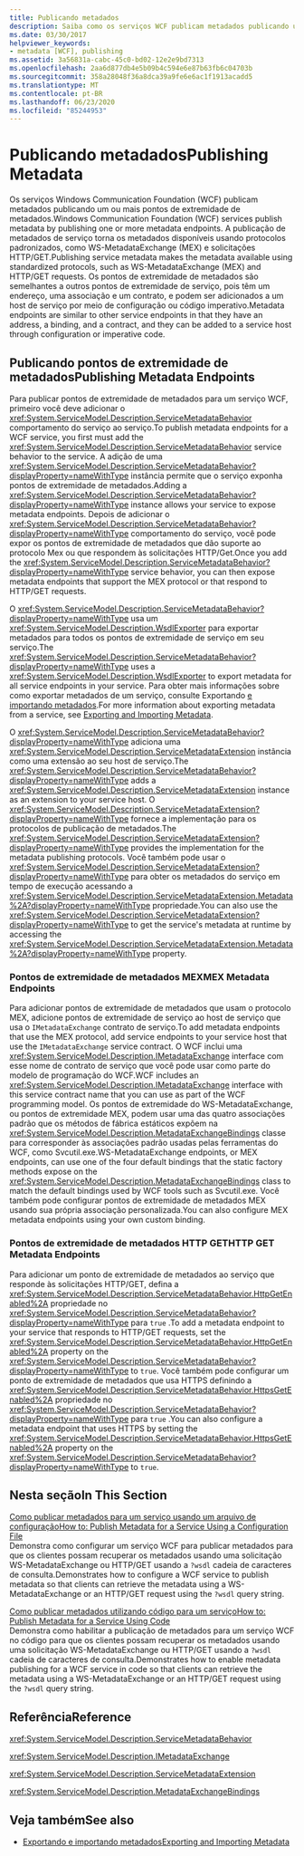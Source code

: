 ```yaml
---
title: Publicando metadados
description: Saiba como os serviços WCF publicam metadados publicando um ou mais pontos de extremidade de metadados, tornando os metadados disponíveis usando protocolos padrão.
ms.date: 03/30/2017
helpviewer_keywords:
- metadata [WCF], publishing
ms.assetid: 3a56831a-cabc-45c0-bd02-12e2e9bd7313
ms.openlocfilehash: 2aa6d877db4e5b09b4c594e6e87b63fb6c04703b
ms.sourcegitcommit: 358a28048f36a8dca39a9fe6e6ac1f1913acadd5
ms.translationtype: MT
ms.contentlocale: pt-BR
ms.lasthandoff: 06/23/2020
ms.locfileid: "85244953"
---
```

# <a name="publishing-metadata"></a><span data-ttu-id="2dea8-103">Publicando metadados</span><span class="sxs-lookup"><span data-stu-id="2dea8-103">Publishing Metadata</span></span>
<span data-ttu-id="2dea8-104">Os serviços Windows Communication Foundation (WCF) publicam metadados publicando um ou mais pontos de extremidade de metadados.</span><span class="sxs-lookup"><span data-stu-id="2dea8-104">Windows Communication Foundation (WCF) services publish metadata by publishing one or more metadata endpoints.</span></span> <span data-ttu-id="2dea8-105">A publicação de metadados de serviço torna os metadados disponíveis usando protocolos padronizados, como WS-MetadataExchange (MEX) e solicitações HTTP/GET.</span><span class="sxs-lookup"><span data-stu-id="2dea8-105">Publishing service metadata makes the metadata available using standardized protocols, such as WS-MetadataExchange (MEX) and HTTP/GET requests.</span></span> <span data-ttu-id="2dea8-106">Os pontos de extremidade de metadados são semelhantes a outros pontos de extremidade de serviço, pois têm um endereço, uma associação e um contrato, e podem ser adicionados a um host de serviço por meio de configuração ou código imperativo.</span><span class="sxs-lookup"><span data-stu-id="2dea8-106">Metadata endpoints are similar to other service endpoints in that they have an address, a binding, and a contract, and they can be added to a service host through configuration or imperative code.</span></span>  
  
## <a name="publishing-metadata-endpoints"></a><span data-ttu-id="2dea8-107">Publicando pontos de extremidade de metadados</span><span class="sxs-lookup"><span data-stu-id="2dea8-107">Publishing Metadata Endpoints</span></span>  
 <span data-ttu-id="2dea8-108">Para publicar pontos de extremidade de metadados para um serviço WCF, primeiro você deve adicionar o <xref:System.ServiceModel.Description.ServiceMetadataBehavior> comportamento do serviço ao serviço.</span><span class="sxs-lookup"><span data-stu-id="2dea8-108">To publish metadata endpoints for a WCF service, you first must add the <xref:System.ServiceModel.Description.ServiceMetadataBehavior> service behavior to the service.</span></span> <span data-ttu-id="2dea8-109">A adição de uma <xref:System.ServiceModel.Description.ServiceMetadataBehavior?displayProperty=nameWithType> instância permite que o serviço exponha pontos de extremidade de metadados.</span><span class="sxs-lookup"><span data-stu-id="2dea8-109">Adding a <xref:System.ServiceModel.Description.ServiceMetadataBehavior?displayProperty=nameWithType> instance allows your service to expose metadata endpoints.</span></span> <span data-ttu-id="2dea8-110">Depois de adicionar o <xref:System.ServiceModel.Description.ServiceMetadataBehavior?displayProperty=nameWithType> comportamento do serviço, você pode expor os pontos de extremidade de metadados que dão suporte ao protocolo Mex ou que respondem às solicitações HTTP/Get.</span><span class="sxs-lookup"><span data-stu-id="2dea8-110">Once you add the <xref:System.ServiceModel.Description.ServiceMetadataBehavior?displayProperty=nameWithType> service behavior, you can then expose metadata endpoints that support the MEX protocol or that respond to HTTP/GET requests.</span></span>  
  
 <span data-ttu-id="2dea8-111">O <xref:System.ServiceModel.Description.ServiceMetadataBehavior?displayProperty=nameWithType> usa um <xref:System.ServiceModel.Description.WsdlExporter> para exportar metadados para todos os pontos de extremidade de serviço em seu serviço.</span><span class="sxs-lookup"><span data-stu-id="2dea8-111">The <xref:System.ServiceModel.Description.ServiceMetadataBehavior?displayProperty=nameWithType> uses a <xref:System.ServiceModel.Description.WsdlExporter> to export metadata for all service endpoints in your service.</span></span> <span data-ttu-id="2dea8-112">Para obter mais informações sobre como exportar metadados de um serviço, consulte Exportando [e importando metadados](exporting-and-importing-metadata.md).</span><span class="sxs-lookup"><span data-stu-id="2dea8-112">For more information about exporting metadata from a service, see [Exporting and Importing Metadata](exporting-and-importing-metadata.md).</span></span>  
  
 <span data-ttu-id="2dea8-113">O <xref:System.ServiceModel.Description.ServiceMetadataBehavior?displayProperty=nameWithType> adiciona uma <xref:System.ServiceModel.Description.ServiceMetadataExtension> instância como uma extensão ao seu host de serviço.</span><span class="sxs-lookup"><span data-stu-id="2dea8-113">The <xref:System.ServiceModel.Description.ServiceMetadataBehavior?displayProperty=nameWithType> adds a <xref:System.ServiceModel.Description.ServiceMetadataExtension> instance as an extension to your service host.</span></span> <span data-ttu-id="2dea8-114">O <xref:System.ServiceModel.Description.ServiceMetadataExtension?displayProperty=nameWithType> fornece a implementação para os protocolos de publicação de metadados.</span><span class="sxs-lookup"><span data-stu-id="2dea8-114">The <xref:System.ServiceModel.Description.ServiceMetadataExtension?displayProperty=nameWithType> provides the implementation for the metadata publishing protocols.</span></span> <span data-ttu-id="2dea8-115">Você também pode usar o <xref:System.ServiceModel.Description.ServiceMetadataExtension?displayProperty=nameWithType> para obter os metadados do serviço em tempo de execução acessando a <xref:System.ServiceModel.Description.ServiceMetadataExtension.Metadata%2A?displayProperty=nameWithType> propriedade.</span><span class="sxs-lookup"><span data-stu-id="2dea8-115">You can also use the <xref:System.ServiceModel.Description.ServiceMetadataExtension?displayProperty=nameWithType> to get the service's metadata at runtime by accessing the <xref:System.ServiceModel.Description.ServiceMetadataExtension.Metadata%2A?displayProperty=nameWithType> property.</span></span>  
  
### <a name="mex-metadata-endpoints"></a><span data-ttu-id="2dea8-116">Pontos de extremidade de metadados MEX</span><span class="sxs-lookup"><span data-stu-id="2dea8-116">MEX Metadata Endpoints</span></span>  
 <span data-ttu-id="2dea8-117">Para adicionar pontos de extremidade de metadados que usam o protocolo MEX, adicione pontos de extremidade de serviço ao host de serviço que usa o `IMetadataExchange` contrato de serviço.</span><span class="sxs-lookup"><span data-stu-id="2dea8-117">To add metadata endpoints that use the MEX protocol, add service endpoints to your service host that use the `IMetadataExchange` service contract.</span></span> <span data-ttu-id="2dea8-118">O WCF inclui uma <xref:System.ServiceModel.Description.IMetadataExchange> interface com esse nome de contrato de serviço que você pode usar como parte do modelo de programação do WCF.</span><span class="sxs-lookup"><span data-stu-id="2dea8-118">WCF includes an <xref:System.ServiceModel.Description.IMetadataExchange> interface with this service contract name that you can use as part of the WCF programming model.</span></span> <span data-ttu-id="2dea8-119">Os pontos de extremidade do WS-MetadataExchange, ou pontos de extremidade MEX, podem usar uma das quatro associações padrão que os métodos de fábrica estáticos expõem na <xref:System.ServiceModel.Description.MetadataExchangeBindings> classe para corresponder às associações padrão usadas pelas ferramentas do WCF, como Svcutil.exe.</span><span class="sxs-lookup"><span data-stu-id="2dea8-119">WS-MetadataExchange endpoints, or MEX endpoints, can use one of the four default bindings that the static factory methods expose on the <xref:System.ServiceModel.Description.MetadataExchangeBindings> class to match the default bindings used by WCF tools such as Svcutil.exe.</span></span> <span data-ttu-id="2dea8-120">Você também pode configurar pontos de extremidade de metadados MEX usando sua própria associação personalizada.</span><span class="sxs-lookup"><span data-stu-id="2dea8-120">You can also configure MEX metadata endpoints using your own custom binding.</span></span>  
  
### <a name="http-get-metadata-endpoints"></a><span data-ttu-id="2dea8-121">Pontos de extremidade de metadados HTTP GET</span><span class="sxs-lookup"><span data-stu-id="2dea8-121">HTTP GET Metadata Endpoints</span></span>  
 <span data-ttu-id="2dea8-122">Para adicionar um ponto de extremidade de metadados ao serviço que responde às solicitações HTTP/GET, defina a <xref:System.ServiceModel.Description.ServiceMetadataBehavior.HttpGetEnabled%2A> propriedade no <xref:System.ServiceModel.Description.ServiceMetadataBehavior?displayProperty=nameWithType> para `true` .</span><span class="sxs-lookup"><span data-stu-id="2dea8-122">To add a metadata endpoint to your service that responds to HTTP/GET requests, set the <xref:System.ServiceModel.Description.ServiceMetadataBehavior.HttpGetEnabled%2A> property on the <xref:System.ServiceModel.Description.ServiceMetadataBehavior?displayProperty=nameWithType> to `true`.</span></span> <span data-ttu-id="2dea8-123">Você também pode configurar um ponto de extremidade de metadados que usa HTTPS definindo a <xref:System.ServiceModel.Description.ServiceMetadataBehavior.HttpsGetEnabled%2A> propriedade no <xref:System.ServiceModel.Description.ServiceMetadataBehavior?displayProperty=nameWithType> para `true` .</span><span class="sxs-lookup"><span data-stu-id="2dea8-123">You can also configure a metadata endpoint that uses HTTPS by setting the <xref:System.ServiceModel.Description.ServiceMetadataBehavior.HttpsGetEnabled%2A> property on the <xref:System.ServiceModel.Description.ServiceMetadataBehavior?displayProperty=nameWithType> to `true`.</span></span>  
  
## <a name="in-this-section"></a><span data-ttu-id="2dea8-124">Nesta seção</span><span class="sxs-lookup"><span data-stu-id="2dea8-124">In This Section</span></span>  
 [<span data-ttu-id="2dea8-125">Como publicar metadados para um serviço usando um arquivo de configuração</span><span class="sxs-lookup"><span data-stu-id="2dea8-125">How to: Publish Metadata for a Service Using a Configuration File</span></span>](how-to-publish-metadata-for-a-service-using-a-configuration-file.md)  
 <span data-ttu-id="2dea8-126">Demonstra como configurar um serviço WCF para publicar metadados para que os clientes possam recuperar os metadados usando uma solicitação WS-MetadataExchange ou HTTP/GET usando a `?wsdl` cadeia de caracteres de consulta.</span><span class="sxs-lookup"><span data-stu-id="2dea8-126">Demonstrates how to configure a WCF service to publish metadata so that clients can retrieve the metadata using a WS-MetadataExchange or an HTTP/GET request using the `?wsdl` query string.</span></span>  
  
 [<span data-ttu-id="2dea8-127">Como publicar metadados utilizando código para um serviço</span><span class="sxs-lookup"><span data-stu-id="2dea8-127">How to: Publish Metadata for a Service Using Code</span></span>](how-to-publish-metadata-for-a-service-using-code.md)  
 <span data-ttu-id="2dea8-128">Demonstra como habilitar a publicação de metadados para um serviço WCF no código para que os clientes possam recuperar os metadados usando uma solicitação WS-MetadataExchange ou HTTP/GET usando a `?wsdl` cadeia de caracteres de consulta.</span><span class="sxs-lookup"><span data-stu-id="2dea8-128">Demonstrates how to enable metadata publishing for a WCF service in code so that clients can retrieve the metadata using a WS-MetadataExchange or an HTTP/GET request using the `?wsdl` query string.</span></span>  
  
## <a name="reference"></a><span data-ttu-id="2dea8-129">Referência</span><span class="sxs-lookup"><span data-stu-id="2dea8-129">Reference</span></span>  
 <xref:System.ServiceModel.Description.ServiceMetadataBehavior>  
  
 <xref:System.ServiceModel.Description.IMetadataExchange>  
  
 <xref:System.ServiceModel.Description.ServiceMetadataExtension>  
  
 <xref:System.ServiceModel.Description.MetadataExchangeBindings>  
  
## <a name="see-also"></a><span data-ttu-id="2dea8-130">Veja também</span><span class="sxs-lookup"><span data-stu-id="2dea8-130">See also</span></span>

- [<span data-ttu-id="2dea8-131">Exportando e importando metadados</span><span class="sxs-lookup"><span data-stu-id="2dea8-131">Exporting and Importing Metadata</span></span>](exporting-and-importing-metadata.md)
